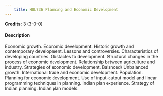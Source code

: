 ```yaml
---
    title: HUL736 Planning and Economic Development
---
```

**Credits:** 3 (3-0-0)



#### Description 
Economic growth. Economic development. Historic growth and contemporary development. Lessons and controversies. Characteristics of developing countries. Obstacles to development. Structural changes in the process of economic development. Relationship between agriculture and industry. Strategies of economic development. Balanced/ Unbalanced growth. International trade and economic development. Population. Planning for economic development. Use of input-output model and linear programming techniques in planning. Indian plan experience. Strategy of Indian planning. Indian plan models.